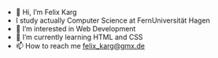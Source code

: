 - 👋 Hi, I’m Felix Karg
- I study actually Computer Science at FernUniversität Hagen
- 👀 I’m interested in Web Development
- 🌱 I’m currently learning HTML and CSS
- 📫 How to reach me felix_karg@gmx.de

<!---
felix-karg/felix-karg is a ✨ special ✨ repository because its `README.md` (this file) appears on your GitHub profile.
You can click the Preview link to take a look at your changes.
--->
